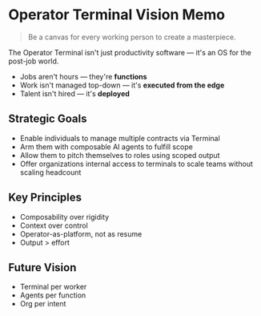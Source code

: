 # Operator Terminal Vision Memo

> Be a canvas for every working person to create a masterpiece.

The Operator Terminal isn't just productivity software — it's an OS for the post-job world.

- Jobs aren't hours — they're **functions**
- Work isn't managed top-down — it's **executed from the edge**
- Talent isn't hired — it's **deployed**

## Strategic Goals
- Enable individuals to manage multiple contracts via Terminal
- Arm them with composable AI agents to fulfill scope
- Allow them to pitch themselves to roles using scoped output
- Offer organizations internal access to terminals to scale teams without scaling headcount

## Key Principles
- Composability over rigidity
- Context over control
- Operator-as-platform, not as resume
- Output > effort

## Future Vision
- Terminal per worker
- Agents per function
- Org per intent
